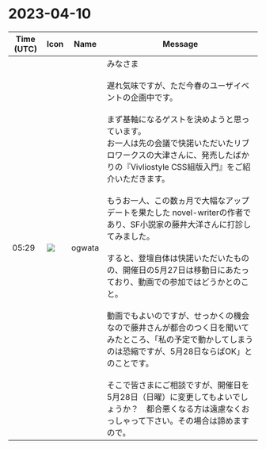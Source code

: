 # 2023-04-10

|Time (UTC)|Icon|Name|Message|
|---|---|---|---|
|05:29|![](https://avatars.slack-edge.com/2019-11-22/845042642576_070441337abaca9fb7b3_72.png)|ogwata|みなさま<br><br>遅れ気味ですが、ただ今春のユーザイベントの企画中です。<br><br>まず基軸になるゲストを決めようと思っています。<br>お一人は先の会議で快諾いただいたリブロワークスの大津さんに、発売したばかりの『Vivliostyle CSS組版入門』をご紹介いただきます。<br><br>もうお一人、この数ヵ月で大幅なアップデートを果たした novel-writerの作者であり、SF小説家の藤井大洋さんに打診してみました。<br><br>すると、登壇自体は快諾いただいたものの、開催日の5月27日は移動日にあたっており、動画での参加ではどうかとのこと。<br><br>動画でもよいのですが、せっかくの機会なので藤井さんが都合のつく日を聞いてみたところ、「私の予定で動かしてしまうのは恐縮ですが、5月28日ならばOK」とのことです。<br><br>そこで皆さまにご相談ですが、開催日を5月28日（日曜）に変更してもよいでしょうか？　都合悪くなる方は遠慮なくおっしゃって下さい。その場合は諦めますので。|
